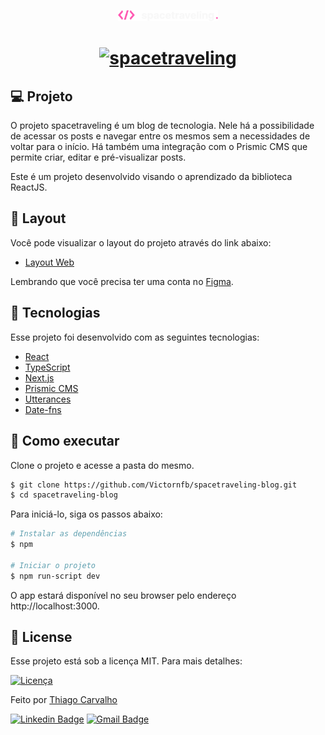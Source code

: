 
<p align="center">
  <a href="https://spacetraveling-blog-kohl.vercel.app/" target="_blank">
    <img alt="spacetraveling" src="./public/images/Logo.svg" width="160px">
  </a>
</p>

<h1 align="center">
  <a href="https://spacetraveling-blog-kohl.vercel.app/" target="_blank">
    <img alt="spacetraveling" src="https://i.imgur.com/wPKFm9l.png" />
  </a>
</h1>

## 💻 Projeto

O projeto spacetraveling é um blog de tecnologia. Nele há a possibilidade de acessar os posts e navegar entre os mesmos sem a necessidades de voltar para o início.
Há também uma integração com o Prismic CMS que permite criar, editar e pré-visualizar posts.

Este é um projeto desenvolvido visando o aprendizado da biblioteca ReactJS.


## 🎨 Layout

Você pode visualizar o layout do projeto através do link abaixo:

- [Layout Web](https://www.figma.com/file/86y35UjBuHhhVLQjTCwHoH/spacetraveling) 

Lembrando que você precisa ter uma conta no [Figma](http://figma.com/).

## 🧪 Tecnologias

Esse projeto foi desenvolvido com as seguintes tecnologias:

- [React](https://reactjs.org)
- [TypeScript](https://www.typescriptlang.org/)
- [Next.js](https://nextjs.org/)
- [Prismic CMS](https://prismic.io/)
- [Utterances](https://utteranc.es/)
- [Date-fns](https://date-fns.org/)

## 🚀 Como executar

Clone o projeto e acesse a pasta do mesmo.

```bash
$ git clone https://github.com/Victornfb/spacetraveling-blog.git
$ cd spacetraveling-blog
```

Para iniciá-lo, siga os passos abaixo:
```bash
# Instalar as dependências
$ npm

# Iniciar o projeto
$ npm run-script dev
```
O app estará disponível no seu browser pelo endereço http://localhost:3000.

## 📝 License
Esse projeto está sob a licença MIT. Para mais detalhes:

<a href="https://opensource.org/licenses/MIT" target="_blank"><img alt="Licença" src="https://img.shields.io/badge/license-MIT-0a66c2?style=flat-square"></a>

Feito por [Thiago Carvalho](https://thiagocarvalho.dev/)

[![Linkedin Badge](https://img.shields.io/badge/-Thiago%20Carvalho-0a66c2?style=flat-square&logo=Linkedin&logoColor=white&link=https://www.linkedin.com/in/victornfb/)](https://www.linkedin.com/in/tgcarvalho/) 
[![Gmail Badge](https://img.shields.io/badge/-thiago.xsource@gmail-ea4435?style=flat-square&logo=Gmail&logoColor=white&link=mailto:victornfb@outlook.com)](mailto:thiago.xsource@gmail.com)
